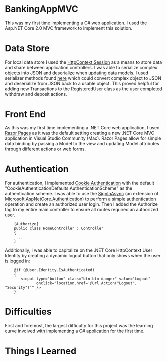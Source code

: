 # BankingAppMVC
This was my first time implementing a C# web application. I used the Asp.NET Core 2.0 MVC framework to implement this solution.

# Data Store
For local data store I used the [HttpContext.Session](https://docs.microsoft.com/en-us/dotnet/api/microsoft.aspnetcore.http.httpcontext.session?view=aspnetcore-2.1) as a means to store data and share between application controllers. I was able to serialize complex objects into JSON and deserialize when updating data models. I used serializer methods found [here](https://github.com/NeelBhatt/DotNetCoreSessionSample/blob/master/NeelSessionExample/Utility/SessionExtension.cs) which could convert complex object to JSON and deserialize from JSON back to a usable object. This proved helpful for adding new Transactions to the RegisteredUser class as the user completed withdraw and deposit actions.

# Front End
As this was my first time implementing a .NET Core web application, I used [Razor Pages](https://docs.microsoft.com/en-us/aspnet/core/razor-pages/?view=aspnetcore-2.1&tabs=visual-studio) as it was the default setting creating a new .NET Core MVC application in Visual Studio Community (Mac). Razor Pages allow for simple data binding by passing a Model to the view and updating Model attributes through different actions or web forms.

# Authentication
For authentication, I implemented [Cookie Authentication](https://docs.microsoft.com/en-us/aspnet/core/security/authentication/cookie?view=aspnetcore-2.1&tabs=aspnetcore2x) with the default "CookieAuthenticationDefaults.AuthenticationScheme" as the authentication scheme. I was able to use the [SignInAsync](https://docs.microsoft.com/en-us/dotnet/api/microsoft.aspnetcore.authentication.authenticationhttpcontextextensions.signinasync?view=aspnetcore-2.1) (an extension of [Microsoft.AspNetCore.Authentication](https://docs.microsoft.com/en-us/dotnet/api/microsoft.aspnetcore.authentication?view=aspnetcore-2.1)) to perform a simple authentication operation and create an authorized user login. Then I added the Authorize tag to my entire main controller to ensure all routes required an authorized user.
```language=C#
    [Authorize]
    public class HomeController : Controller
    {
      ...
    }
```
Additionally, I was able to capitalize on the .NET Core HttpContext User Identity by creating a dynamic logout button that only shows when the user is logged in:
```language=C#
    @if (@User.Identity.IsAuthenticated)
    {
       <input type="button" class="btn btn-danger" value="Logout"
              onclick="location.href='@Url.Action("Logout", "Security")'" />
    }
```
# Difficulties
First and foremost, the largest difficulty for this project was the learning curve involved with implementing a C# application for the first time. 

# Things I Learned
